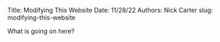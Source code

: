 Title: Modifying This Website
Date: 11/28/22
Authors: Nick Carter
slug: modifying-this-website

What is going on here?